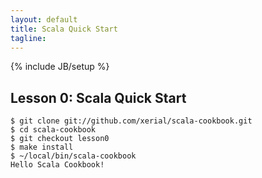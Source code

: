 ```yaml
---
layout: default
title: Scala Quick Start
tagline: 
---
```

{% include JB/setup %}

## Lesson 0: Scala Quick Start


    $ git clone git://github.com/xerial/scala-cookbook.git 
	$ cd scala-cookbook 
	$ git checkout lesson0
    $ make install
	$ ~/local/bin/scala-cookbook
    Hello Scala Cookbook!



